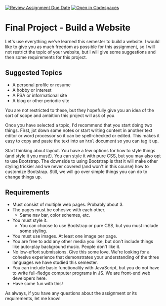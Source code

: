 [![Review Assignment Due Date](https://classroom.github.com/assets/deadline-readme-button-24ddc0f5d75046c5622901739e7c5dd533143b0c8e959d652212380cedb1ea36.svg)](https://classroom.github.com/a/nI8OMer7)
[![Open in Codespaces](https://classroom.github.com/assets/launch-codespace-7f7980b617ed060a017424585567c406b6ee15c891e84e1186181d67ecf80aa0.svg)](https://classroom.github.com/open-in-codespaces?assignment_repo_id=14856097)
# Final Project - Build a Website

Let's use everything we've learned this semester to build a website. I would like to give you as much freedom as possible for this assignment, so I will not restrict the topic of your website, but I will give some suggestions and then some requirements for this project.

## Suggested Topics

* A personal profile or resume
* A hobby or interest
* A PSA or informational site
* A blog or other periodic site

You are not restricted to these, but they hopefully give you an idea of the sort of scope and ambition this project will ask of you.

Once you have selected a topic, I'd recommend that you start doing two things. First, jot down some notes or start writing content in another text editor or word processor so it can be spell-checked or edited. This makes it easy to copy and paste the text into an `html` document so you can tag it up.

Start thinking about layout. You have a few options for how to style things (and style it you must!). You can style it with pure CSS, but you may also opt to use Bootstrap. The downside to using Bootstrap is that it will make other styling trickier and we never covered (and won't in this course) how to customize Bootstrap. Still, we will go over simple things you can do to change things up.

## Requirements

* Must consist of multiple web pages. Probably about 3.
* The pages must be cohesive with each other.
    * Same nav bar, color schemes, etc.
* You must style it.
    * You can choose to use Bootstrap or pure CSS, but you must include some styling.
* You must use images. At least one image per page.
* You are free to add any other media you like, but don't include things like auto-play background music. People don't like it.
* No low-effort submissions. Give this some love. We're looking for a cohesive experience that demonstrates your understanding of the three languages we have studied this semester.
* You can include basic functionality with JavaScript, but you do not have to write full-fledge computer programs in JS. We are front-end web developers here.
* Have some fun with this!

As always, if you have any questions about the assignment or its requirements, let me know!
